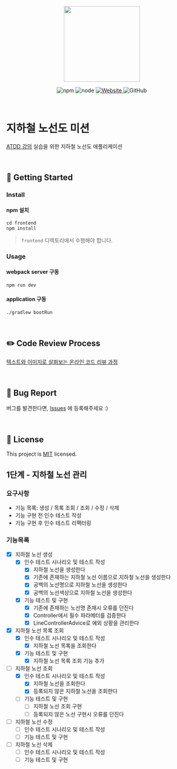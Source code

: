 <p align="center">
    <img width="200px;" src="https://raw.githubusercontent.com/woowacourse/atdd-subway-admin-frontend/master/images/main_logo.png"/>
</p>
<p align="center">
  <img alt="npm" src="https://img.shields.io/badge/npm-%3E%3D%205.5.0-blue">
  <img alt="node" src="https://img.shields.io/badge/node-%3E%3D%209.3.0-blue">
  <a href="https://edu.nextstep.camp/c/R89PYi5H" alt="nextstep atdd">
    <img alt="Website" src="https://img.shields.io/website?url=https%3A%2F%2Fedu.nextstep.camp%2Fc%2FR89PYi5H">
  </a>
  <img alt="GitHub" src="https://img.shields.io/github/license/next-step/atdd-subway-admin">
</p>

<br>

# 지하철 노선도 미션
[ATDD 강의](https://edu.nextstep.camp/c/R89PYi5H) 실습을 위한 지하철 노선도 애플리케이션

<br>

## 🚀 Getting Started

### Install
#### npm 설치
```
cd frontend
npm install
```
> `frontend` 디렉토리에서 수행해야 합니다.

### Usage
#### webpack server 구동
```
npm run dev
```
#### application 구동
```
./gradlew bootRun
```
<br>

## ✏️ Code Review Process
[텍스트와 이미지로 살펴보는 온라인 코드 리뷰 과정](https://github.com/next-step/nextstep-docs/tree/master/codereview)

<br>

## 🐞 Bug Report

버그를 발견한다면, [Issues](https://github.com/next-step/atdd-subway-admin/issues) 에 등록해주세요 :)

<br>

## 📝 License

This project is [MIT](https://github.com/next-step/atdd-subway-admin/blob/master/LICENSE.md) licensed.

## 1단계 - 지하철 노선 관리

### 요구사항

- 기능 목록: 생성 / 목록 조회 / 조회 / 수정 / 삭제
- 기능 구현 전 인수 테스트 작성
- 기능 구현 후 인수 테스트 리팩터링

### 기능목록

- [X] 지하철 노선 생성
  - [X] 인수 테스트 시나리오 및 테스트 작성
    - [X] 지하철 노선을 생성한다
    - [X] 기존에 존재하는 지하철 노선 이름으로 지하철 노선을 생성한다
    - [X] 공백의 노선명으로 지하철 노선을 생성한다
    - [X] 공백의 노선색상으로 지하철 노선을 생성한다
  - [X] 기능 테스트 및 구현
    - [X] 기존에 존재하는 노선명 존재시 오류를 던진다
    - [X] Controller에서 필수 파라메터를 검증한다
    - [X] LineControllerAdvice로 예외 상황을 관리한다
- [X] 지하철 노선 목록 조회
  - [X] 인수 테스트 시나리오 및 테스트 작성
    - [X] 지하철 노선 목록을 조회한다
  - [X] 기능 테스트 및 구현
    - [X] 지하철 노선 목록 조회 기능 추가
- [ ] 지하철 노선 조회
  - [X] 인수 테스트 시나리오 및 테스트 작성
    - [X] 지하철 노선을 조회한다
    - [X] 등록되지 않은 지하철 노선을 조회한다
  - [ ] 기능 테스트 및 구현
    - [ ] 지하철 노선 조회 구현
    - [ ] 등록되지 않은 노선 구현시 오류를 던진다
- [ ] 지하철 노선 수정
  - [ ] 인수 테스트 시나리오 및 테스트 작성
  - [ ] 기능 테스트 및 구현
- [ ] 지하철 노선 삭제
  - [ ] 인수 테스트 시나리오 및 테스트 작성
  - [ ] 기능 테스트 및 구현
